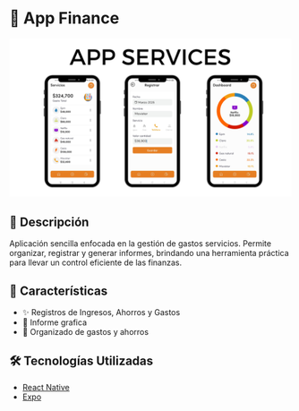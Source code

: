 # :iphone:  App Finance

![Descripción de la imagen](image.png)

## 📖 Descripción

Aplicación sencilla enfocada en la gestión de gastos servicios. Permite organizar, registrar y generar informes, brindando una herramienta práctica para llevar un control eficiente de las finanzas.

## 🚀 Características

- ✨ Registros de Ingresos, Ahorros y Gastos
- 🔧 Informe grafica
- 🌟 Organizado de gastos y ahorros

## 🛠️ Tecnologías Utilizadas

- [React Native](https://reactnative.dev/)
- [Expo](https://expo.dev/)
